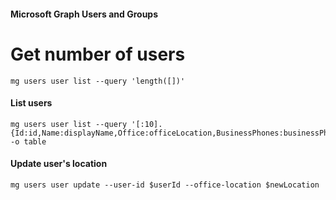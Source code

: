 #### Microsoft Graph Users and Groups

# Get number of users
```shell
mg users user list --query 'length([])'
```

#### List users
```shell
mg users user list --query '[:10].{Id:id,Name:displayName,Office:officeLocation,BusinessPhones:businessPhones[0]}' -o table
```

#### Update user's location
```shell
mg users user update --user-id $userId --office-location $newLocation
```
